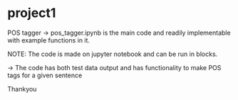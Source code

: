 # project1
POS tagger
-> pos_tagger.ipynb is the main code and readily implementable with example functions in it.

NOTE: The code is made on jupyter notebook and can be run in blocks.

-> The code has both test data output and has functionality to make POS tags for a given sentence <can be inserted in code at a dedicated location>

Thankyou
